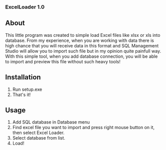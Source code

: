﻿### ExcelLoader 1.0

## About
This little program was created to simple load Excel files like xlsx or xls into database. 
From my experience, when you are working with data there is high chance that you will receive data 
in this format and SQL Management Studio will allow you to import such file but in my opinion quite painfull way.
With this simple tool, when you add database connection, you will be able to import and preview this file without such heavy tools!

## Installation
1. Run setup.exe 
2. That's it!

## Usage
1. Add SQL database in Database menu
2. Find excel file you want to import and press right mouse button on it, then select Excel Loader.
3. Select database from list.
4. Load!
